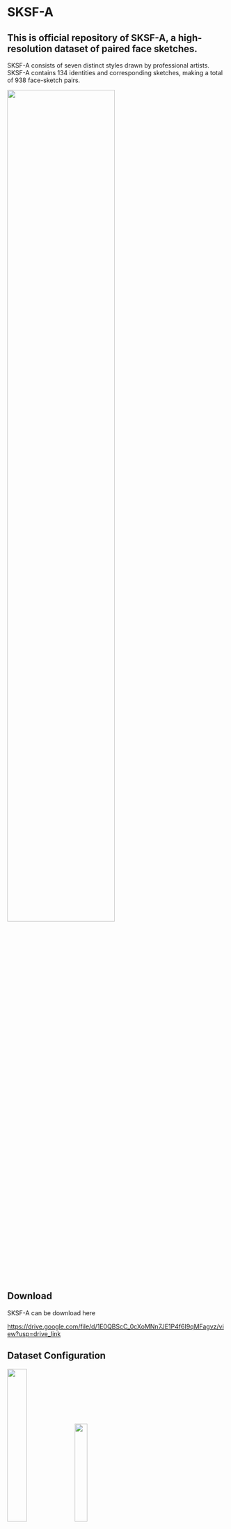 # SKSF-A


## This is official repository of SKSF-A, a high-resolution dataset of paired face sketches.

SKSF-A consists of seven distinct styles drawn by professional artists. 
SKSF-A contains 134 identities and corresponding sketches, making a total of 938 face-sketch pairs.

<img src="https://github.com/kwanyun/SKSF-A/assets/68629563/5a69f403-4a70-4994-8217-1f5f6bac215b" width="70%">

## Download

SKSF-A can be download here

https://drive.google.com/file/d/1E0QBScC_0cXoMNn7JE1P4f6I9qMFagvz/view?usp=drive_link

## Dataset Configuration

<img src="https://github.com/kwanyun/SKSF-A/assets/68629563/678d8b51-f26e-4b0b-9e5f-0456b8022ff6" width="30%">
<img src="https://github.com/kwanyun/SKSF-A/assets/68629563/ebe92588-d54b-4404-b3eb-49c8085a67f2" width="24%">

## Citation

For using SKSF-A, cite "Stylized Face Sketch Extraction via Generative Prior with Limited Data" 

```bash
@inproceedings{yun2024stylized,
  title={Stylized Face Sketch Extraction via Generative Prior with Limited Data},
  author={Yun, Kwan and Seo, Kwanggyoon and Seo, Changwook and Yoon, Soyeon and Kim, Seongcheol and Ji, Soohyun and Ashtari, Amirsaman and Noh, Junyong},
  booktitle={Computer Graphics Forum},
  year={2024},
  organization={Wiley Online Library}
}
```
